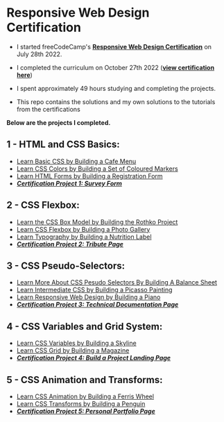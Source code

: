 # Responsive Web Design Certification

- I started freeCodeCamp's [**Responsive Web Design Certification**](https://www.freecodecamp.org/learn/2022/responsive-web-design/) on July 28th 2022.

- I completed the curriculum on October 27th 2022 ([**view certification here**](https://www.freecodecamp.org/certification/fcc55144a21-0a3a-4329-acd7-8e49b83d46f3/responsive-web-design))

- I spent approximately 49 hours studying and completing the projects.

- This repo contains the solutions and my own solutions to the tutorials from the certifications

**Below are the projects I completed.**

## **1 - HTML and CSS Basics:**
- [Learn Basic CSS by Building a Cafe Menu](01-HTML%20and%20CSS%20Basics/01-Building%20a%20Cafe%20Menu)
- [Learn CSS Colors by Building a Set of Coloured Markers](01-HTML%20and%20CSS%20Basics/02-Building%20a%20Set%20of%20Coloured%20Markers)
- [Learn HTML Forms by Building a Registration Form](01-HTML%20and%20CSS%20Basics/03-Building%20a%20Registration%20Form)
- [***Certification Project 1: Survey Form***](01-HTML%20and%20CSS%20Basics/04-Build%20a%20Survey%20Form%20[Certification%20Project])

## **2 - CSS Flexbox:**
- [Learn the CSS Box Model by Building the Rothko Project](02-CSS%20Flexbox/01-Building%20a%20Rothko%20Painting)
- [Learn CSS Flexbox by Building a Photo Gallery](02-CSS%20Flexbox/02-Building%20a%20Photo%20Gallery)
- [Learn Typography by Building a Nutrition Label](02-CSS%20Flexbox/03-Building%20a%20Nutrition%20Label)
- [***Certification Project 2: Tribute Page***](02-CSS%20Flexbox/05-Build%20a%20Tribute%20Page%20[Certification%20Project])

## **3 - CSS Pseudo-Selectors:**
- [Learn More About CSS Pesudo Selectors By Building A Balance Sheet](03-CSS%20Pseudo%20Selectors/01-Building%20A%20Balance%20Sheet)
- [Learn Intermediate CSS by Building a Picasso Painting](03-CSS%20Pseudo%20Selectors/02-Building%20A%20Picasso%20Painting)
- [Learn Responsive Web Design by Building a Piano](03-CSS%20Pseudo%20Selectors/03-Building%20A%20Piano)
- [***Certification Project 3: Technical Documentation Page***](03-CSS%20Pseudo%20Selectors/04-Build%20a%20Tecnhical%20Documentation%20Page%20%5BCertification%20Project%5D)

## **4 - CSS Variables and Grid System:**
- [Learn CSS Variables by Building a Skyline](04-CSS%20Variables%20and%20Grid%20Systems/01-Learn%20CSS%20Variables%20by%20Building%20a%20Skyline)
- [Learn CSS Grid by Building a Magazine](04-CSS%20Variables%20and%20Grid%20Systems/02-Learn%20CSS%20Grid%20by%20Building%20a%20Magazine)
- [***Certification Project 4: Build a Project Landing Page***](04-CSS%20Variables%20and%20Grid%20Systems/03-Build%20a%20Product%20Landing%20Page)

## **5 - CSS Animation and Transforms:**
- [Learn CSS Animation by Building a Ferris Wheel](05-CSS%20Animation%20and%20Transforms/01-Learn%20CSS%20Animation%20by%20Building%20a%20Ferris%20Wheel)
- [Learn CSS Transforms by Building a Penguin](05-CSS%20Animation%20and%20Transforms/02-Learn%20CSS%20Transforms%20by%20Building%20a%20Penguin)
- [***Certification Project 5: Personal Portfolio Page***](05-CSS%20Animation%20and%20Transforms/03-Build%20a%20Personal%20Portfolio%20Page)
